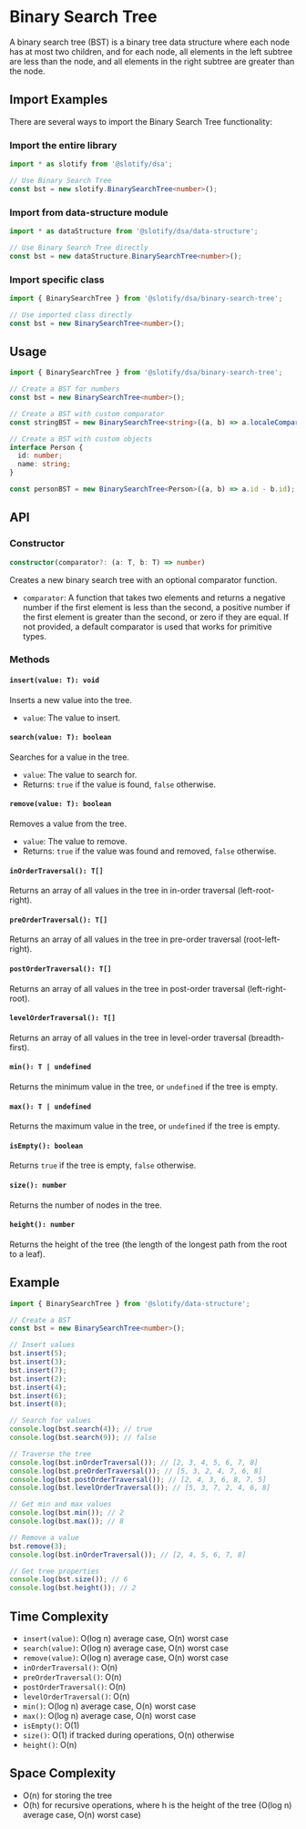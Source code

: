 # Binary Search Tree

A binary search tree (BST) is a binary tree data structure where each node has at most two children, and for each node, all elements in the left subtree are less than the node, and all elements in the right subtree are greater than the node.

## Import Examples

There are several ways to import the Binary Search Tree functionality:

### Import the entire library

```typescript
import * as slotify from '@slotify/dsa';

// Use Binary Search Tree
const bst = new slotify.BinarySearchTree<number>();
```

### Import from data-structure module

```typescript
import * as dataStructure from '@slotify/dsa/data-structure';

// Use Binary Search Tree directly
const bst = new dataStructure.BinarySearchTree<number>();
```

### Import specific class

```typescript
import { BinarySearchTree } from '@slotify/dsa/binary-search-tree';

// Use imported class directly
const bst = new BinarySearchTree<number>();
```

## Usage

```typescript
import { BinarySearchTree } from '@slotify/dsa/binary-search-tree';

// Create a BST for numbers
const bst = new BinarySearchTree<number>();

// Create a BST with custom comparator
const stringBST = new BinarySearchTree<string>((a, b) => a.localeCompare(b));

// Create a BST with custom objects
interface Person {
  id: number;
  name: string;
}

const personBST = new BinarySearchTree<Person>((a, b) => a.id - b.id);
```

## API

### Constructor

```typescript
constructor(comparator?: (a: T, b: T) => number)
```

Creates a new binary search tree with an optional comparator function.

- `comparator`: A function that takes two elements and returns a negative number if the first element is less than the second, a positive number if the first element is greater than the second, or zero if they are equal. If not provided, a default comparator is used that works for primitive types.

### Methods

#### `insert(value: T): void`

Inserts a new value into the tree.

- `value`: The value to insert.

#### `search(value: T): boolean`

Searches for a value in the tree.

- `value`: The value to search for.
- Returns: `true` if the value is found, `false` otherwise.

#### `remove(value: T): boolean`

Removes a value from the tree.

- `value`: The value to remove.
- Returns: `true` if the value was found and removed, `false` otherwise.

#### `inOrderTraversal(): T[]`

Returns an array of all values in the tree in in-order traversal (left-root-right).

#### `preOrderTraversal(): T[]`

Returns an array of all values in the tree in pre-order traversal (root-left-right).

#### `postOrderTraversal(): T[]`

Returns an array of all values in the tree in post-order traversal (left-right-root).

#### `levelOrderTraversal(): T[]`

Returns an array of all values in the tree in level-order traversal (breadth-first).

#### `min(): T | undefined`

Returns the minimum value in the tree, or `undefined` if the tree is empty.

#### `max(): T | undefined`

Returns the maximum value in the tree, or `undefined` if the tree is empty.

#### `isEmpty(): boolean`

Returns `true` if the tree is empty, `false` otherwise.

#### `size(): number`

Returns the number of nodes in the tree.

#### `height(): number`

Returns the height of the tree (the length of the longest path from the root to a leaf).

## Example

```typescript
import { BinarySearchTree } from '@slotify/data-structure';

// Create a BST
const bst = new BinarySearchTree<number>();

// Insert values
bst.insert(5);
bst.insert(3);
bst.insert(7);
bst.insert(2);
bst.insert(4);
bst.insert(6);
bst.insert(8);

// Search for values
console.log(bst.search(4)); // true
console.log(bst.search(9)); // false

// Traverse the tree
console.log(bst.inOrderTraversal()); // [2, 3, 4, 5, 6, 7, 8]
console.log(bst.preOrderTraversal()); // [5, 3, 2, 4, 7, 6, 8]
console.log(bst.postOrderTraversal()); // [2, 4, 3, 6, 8, 7, 5]
console.log(bst.levelOrderTraversal()); // [5, 3, 7, 2, 4, 6, 8]

// Get min and max values
console.log(bst.min()); // 2
console.log(bst.max()); // 8

// Remove a value
bst.remove(3);
console.log(bst.inOrderTraversal()); // [2, 4, 5, 6, 7, 8]

// Get tree properties
console.log(bst.size()); // 6
console.log(bst.height()); // 2
```

## Time Complexity

- `insert(value)`: O(log n) average case, O(n) worst case
- `search(value)`: O(log n) average case, O(n) worst case
- `remove(value)`: O(log n) average case, O(n) worst case
- `inOrderTraversal()`: O(n)
- `preOrderTraversal()`: O(n)
- `postOrderTraversal()`: O(n)
- `levelOrderTraversal()`: O(n)
- `min()`: O(log n) average case, O(n) worst case
- `max()`: O(log n) average case, O(n) worst case
- `isEmpty()`: O(1)
- `size()`: O(1) if tracked during operations, O(n) otherwise
- `height()`: O(n)

## Space Complexity

- O(n) for storing the tree
- O(h) for recursive operations, where h is the height of the tree (O(log n) average case, O(n) worst case)
